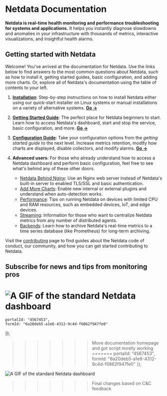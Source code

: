 # Netdata Documentation

**Netdata is real-time health monitoring and performance troubleshooting for systems and applications.** It helps you instantly diagnose slowdowns and anomalies in your infrastructure with thousands of metrics, interactive visualizations, and insightful health alarms.


## Getting started with Netdata

Welcome! You've arrived at the documentation for Netdata. Use the links below to find answers to the most common questions about Netdata, such as how to install it, getting started guides, basic configuration, and adding more charts. Or, explore all of Netdata's documentation using the table of contents to your left.
 
1. **[Installation](packaging/installer/#installation)**: Step-by-step instructions on how to install Netdata either using our quick-start installer on Linux systems or manual installations on a variety of alternative systems. **[Go &rarr;](packaging/installer/#installation)**

2. **[Getting Started Guide](docs/GettingStarted.md)**: The perfect place for Netdata beginners to start. Learn how to access Netdata's dashboard, start and stop the service, basic configuration, and more.  **[Go &rarr;](docs/GettingStarted.md)**

3. **[Configuration Guide](docs/configuration-guide.md)**: Take your configuration options from the *getting started guide* to the next level. Increase metrics retention, modify how charts are displayed, disable collectors, and modify alarms.  **[Go &rarr;](docs/configuration-guide.md)**

4. **Advanced users**: For those who already understand how to access a Netdata dashboard and perform basic configuration, feel free to see what's behind any of these other doors.

    - [Netdata Behind Nginx](docs/Running-behind-nginx.md): Use an Nginx web server instead of Netdata's built-in server to enabled TLS/SSL and basic authentication.
    - [Add More Charts](docs/Add-more-charts-to-netdata.md): Enable new internal or external plugins and understand when auto-detection works.
    - [Performance](docs/Performance.md): Tips on running Netdata on devices with limited CPU and RAM resources, such as embedded devices, IoT, and edge devices.
    - [Streaming](streaming/): Information for those who want to centralize Netdata metrics from any number of distributed agents.
    - [Backends](backends/): Learn how to archive Netdata's real-time metrics to a time series database (like Prometheus) for long-term archiving.


Visit the [contributing](CONTRIBUTING.md) page to find guides about the Netdata code of conduct, our community, and how you can get started contributing to Netdata.


## Subscribe for news and tips from monitoring pros

<script charset="utf-8" type="text/javascript" src="//js.hsforms.net/forms/shell.js"></script>
<script>
  hbspt.forms.create({
<<<<<<< HEAD
<<<<<<< HEAD
    portalId: "4567453",
    formId: "6a20deb5-a1e6-4312-9c4d-f6862f947fe0"
});
</script>


![A GIF of the standard Netdata dashboard](https://user-images.githubusercontent.com/2662304/48346998-96cf3180-e685-11e8-9f4e-059d23aa3aa5.gif)
=======
	portalId: "4567453",
	formId: "6a20deb5-a1e6-4312-9c4d-f6862f947fe0"
});
</script>
>>>>>>> Move documentation homepage and got script mostly working
=======
    portalId: "4567453",
    formId: "6a20deb5-a1e6-4312-9c4d-f6862f947fe0"
});
</script>


![A GIF of the standard Netdata dashboard](https://user-images.githubusercontent.com/2662304/48346998-96cf3180-e685-11e8-9f4e-059d23aa3aa5.gif)
>>>>>>> Final changes based on C&C feedback
